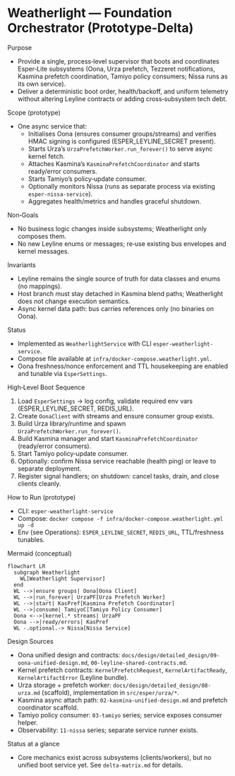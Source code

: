 # Weatherlight — Foundation Orchestrator (Prototype‑Delta)

Purpose

- Provide a single, process‑level supervisor that boots and coordinates Esper‑Lite subsystems (Oona, Urza prefetch, Tezzeret notifications, Kasmina prefetch coordination, Tamiyo policy consumers; Nissa runs as its own service).
- Deliver a deterministic boot order, health/backoff, and uniform telemetry without altering Leyline contracts or adding cross‑subsystem tech debt.

Scope (prototype)

- One async service that:
  - Initialises Oona (ensures consumer groups/streams) and verifies HMAC signing is configured (ESPER_LEYLINE_SECRET present).
  - Starts Urza’s `UrzaPrefetchWorker.run_forever()` to serve async kernel fetch.
  - Attaches Kasmina’s `KasminaPrefetchCoordinator` and starts ready/error consumers.
  - Starts Tamiyo’s policy‑update consumer.
  - Optionally monitors Nissa (runs as separate process via existing `esper-nissa-service`).
  - Aggregates health/metrics and handles graceful shutdown.

Non‑Goals

- No business logic changes inside subsystems; Weatherlight only composes them.
- No new Leyline enums or messages; re‑use existing bus envelopes and kernel messages.

Invariants

- Leyline remains the single source of truth for data classes and enums (no mappings).
- Host branch must stay detached in Kasmina blend paths; Weatherlight does not change execution semantics.
- Async kernel data path: bus carries references only (no binaries on Oona).

Status

- Implemented as `WeatherlightService` with CLI `esper-weatherlight-service`.
- Compose file available at `infra/docker-compose.weatherlight.yml`.
- Oona freshness/nonce enforcement and TTL housekeeping are enabled and tunable via `EsperSettings`.

High‑Level Boot Sequence

1) Load `EsperSettings` → log config, validate required env vars (ESPER_LEYLINE_SECRET, REDIS_URL).
2) Create `OonaClient` with streams and ensure consumer group exists.
3) Build Urza library/runtime and spawn `UrzaPrefetchWorker.run_forever()`.
4) Build Kasmina manager and start `KasminaPrefetchCoordinator` (ready/error consumers).
5) Start Tamiyo policy‑update consumer.
6) Optionally: confirm Nissa service reachable (health ping) or leave to separate deployment.
7) Register signal handlers; on shutdown: cancel tasks, drain, and close clients cleanly.

How to Run (prototype)
- CLI: `esper-weatherlight-service`
- Compose: `docker compose -f infra/docker-compose.weatherlight.yml up -d`
- Env (see Operations): `ESPER_LEYLINE_SECRET`, `REDIS_URL`, TTL/freshness tunables.

Mermaid (conceptual)

```mermaid
flowchart LR
  subgraph Weatherlight
    WL[Weatherlight Supervisor]
  end
  WL -->|ensure groups| Oona[Oona Client]
  WL -->|run_forever| UrzaPF[Urza Prefetch Worker]
  WL -->|start| KasPref[Kasmina Prefetch Coordinator]
  WL -->|consume| TamiyoC[Tamiyo Policy Consumer]
  Oona <-->|kernel.* streams| UrzaPF
  Oona -->|ready/errors| KasPref
  WL -.optional.-> Nissa[Nissa Service]
```

Design Sources

- Oona unified design and contracts: `docs/design/detailed_design/09-oona-unified-design.md`, `00-leyline-shared-contracts.md`.
- Kernel prefetch contracts: `KernelPrefetchRequest`, `KernelArtifactReady`, `KernelArtifactError` (Leyline bundle).
- Urza storage + prefetch worker: `docs/design/detailed_design/08-urza.md` (scaffold), implementation in `src/esper/urza/*`.
- Kasmina async attach path: `02-kasmina-unified-design.md` and prefetch coordinator scaffold.
- Tamiyo policy consumer: `03-tamiyo` series; service exposes consumer helper.
- Observability: `11-nissa` series; separate service runner exists.

Status at a glance

- Core mechanics exist across subsystems (clients/workers), but no unified boot service yet. See `delta-matrix.md` for details.
